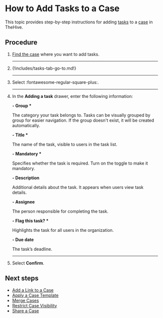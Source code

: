 # How to Add Tasks to a Case

This topic provides step-by-step instructions for adding [tasks](../tasks/about-tasks.md) to a [case](../cases/about-cases.md) in TheHive.

<h2>Procedure</h2>

1. [Find the case](../cases/search-for-cases/find-a-case.md) where you want to add tasks.

    ---

2. {!includes/tasks-tab-go-to.md!}

    ---

3. Select :fontawesome-regular-square-plus:.

    ---

4. In the **Adding a task** drawer, enter the following information:

    **- Group \***

    The category your task belongs to. Tasks can be visually grouped by group for easier navigation. If the group doesn't exist, it will be created automatically.

    **- Title \***

    The name of the task, visible to users in the task list.

    **- Mandatory \***

    Specifies whether the task is required. Turn on the toggle to make it mandatory.

    **- Description**

    Additional details about the task. It appears when users view task details.

    **- Assignee**

    The person responsible for completing the task.

    **- Flag this task? \***

    Highlights the task for all users in the organization.

    **- Due date**

    The task’s deadline.

    ---

5. Select **Confirm**.

<h2>Next steps</h2>

* [Add a Link to a Case](./case-links/add-a-link-to-a-case.md)
* [Apply a Case Template](apply-a-case-template.md)
* [Merge Cases](merge-cases.md)
* [Restrict Case Visibility](./case-visibility/restrict-visibility-case.md)
* [Share a Case](share-a-case.md)


